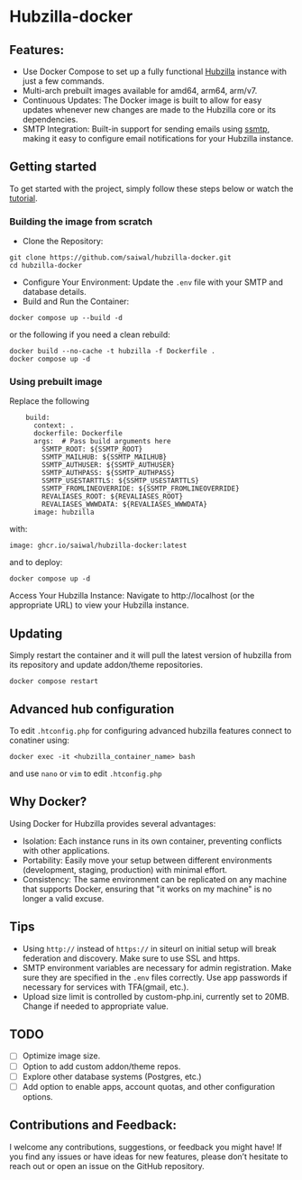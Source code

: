 # Hubzilla-docker

## Features:

- Use Docker Compose to set up a fully functional [Hubzilla](https://hubzilla.org/page/info/discover) instance with just a few commands.
- Multi-arch prebuilt images available for amd64, arm64, arm/v7.
- Continuous Updates: The Docker image is built to allow for easy updates whenever new changes are made to the Hubzilla core or its dependencies.
- SMTP Integration: Built-in support for sending emails using [ssmtp](https://wiki.archlinux.org/title/SSMTP), making it easy to configure email notifications for your Hubzilla instance.

## Getting started

To get started with the project, simply follow these steps below or watch the [tutorial](https://videos.utsukta.org/w/6XWmLADJgtaLeuZ48twWuX).

### Building the image from scratch

- Clone the Repository:

```
git clone https://github.com/saiwal/hubzilla-docker.git
cd hubzilla-docker
```

- Configure Your Environment: Update the `.env` file with your SMTP and database details.
- Build and Run the Container:

```
docker compose up --build -d
```

or the following if you need a clean rebuild:

```
docker build --no-cache -t hubzilla -f Dockerfile .
docker compose up -d
```

### Using prebuilt image

Replace the following

```
    build:
      context: .
      dockerfile: Dockerfile
      args:  # Pass build arguments here
        SSMTP_ROOT: ${SSMTP_ROOT}
        SSMTP_MAILHUB: ${SSMTP_MAILHUB}
        SSMTP_AUTHUSER: ${SSMTP_AUTHUSER}
        SSMTP_AUTHPASS: ${SSMTP_AUTHPASS}
        SSMTP_USESTARTTLS: ${SSMTP_USESTARTTLS}
        SSMTP_FROMLINEOVERRIDE: ${SSMTP_FROMLINEOVERRIDE}
        REVALIASES_ROOT: ${REVALIASES_ROOT}
        REVALIASES_WWWDATA: ${REVALIASES_WWWDATA}
      image: hubzilla

```

with:

```
image: ghcr.io/saiwal/hubzilla-docker:latest
```

and to deploy:

```
docker compose up -d
```

Access Your Hubzilla Instance: Navigate to http://localhost (or the appropriate URL) to view your Hubzilla instance.

## Updating

Simply restart the container and it will pull the latest version of hubzilla from its repository and update addon/theme repositories.

```
docker compose restart
```

## Advanced hub configuration

To edit `.htconfig.php` for configuring advanced hubzilla features connect to conatiner using:

```
docker exec -it <hubzilla_container_name> bash
```

and use `nano` or `vim` to edit `.htconfig.php`

## Why Docker?

Using Docker for Hubzilla provides several advantages:

- Isolation: Each instance runs in its own container, preventing conflicts with other applications.
- Portability: Easily move your setup between different environments (development, staging, production) with minimal effort.
- Consistency: The same environment can be replicated on any machine that supports Docker, ensuring that "it works on my machine" is no longer a valid excuse.

## Tips

- Using `http://` instead of `https://` in siteurl on initial setup will break federation and discovery. Make sure to use SSL and https.
- SMTP environment variables are necessary for admin registration. Make sure they are specified in the `.env` files correctly. Use app passwords if necessary for services with TFA(gmail, etc.).
- Upload size limit is controlled by custom-php.ini, currently set to 20MB. Change if needed to appropriate value.

## TODO

- [ ] Optimize image size.
- [ ] Option to add custom addon/theme repos.
- [ ] Explore other database systems (Postgres, etc.)
- [ ] Add option to enable apps, account quotas, and other configuration options.

## Contributions and Feedback:

I welcome any contributions, suggestions, or feedback you might have! If you find any issues or have ideas for new features, please don’t hesitate to reach out or open an issue on the GitHub repository.
